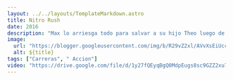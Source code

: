 ```yaml
---
layout: ../../layouts/TemplateMarkdown.astro
title: Nitro Rush
date: 2016
description: "Max lo arriesga todo para salvar a su hijo Theo luego de que se une a una organización criminal."
image:
  url: "https://blogger.googleusercontent.com/img/b/R29vZ2xl/AVvXsEiUccEE8qsWSAV3MuI2fvlKbmiPKSqA3GUSzGGiuS4r9Rk_jKO4SzFZwVD7pbe06rTKoW9KhWUVf3r5NS98Xyo1OYjOHTzpxsd-4ejgdUjBLpt_tDRYG-u2pVeTkWJSx89PMrbDMiJdSWU9/s320/71v6cpmwcoL._SL1000_.jpg"
  alt: ${title}
tags: ["Carreras", " Accion"]
video: "https://drive.google.com/file/d/1y27fQEyqBgQ0MdpEugs8sc9GZZ2xu7Ke/preview"
---
```

